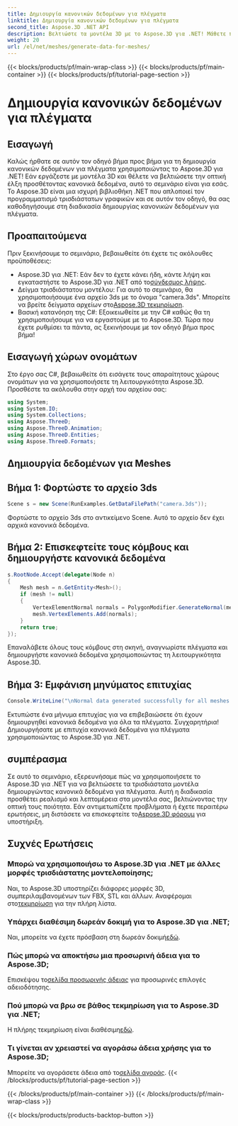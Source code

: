 ```yaml
---
title: Δημιουργία κανονικών δεδομένων για πλέγματα
linktitle: Δημιουργία κανονικών δεδομένων για πλέγματα
second_title: Aspose.3D .NET API
description: Βελτιώστε τα μοντέλα 3D με το Aspose.3D για .NET! Μάθετε πώς να δημιουργείτε κανονικά δεδομένα για πλέγματα σε αυτόν τον οδηγό βήμα προς βήμα. Ο ρεαλισμός συναντά την απλότητα.
weight: 20
url: /el/net/meshes/generate-data-for-meshes/
---
```


{{< blocks/products/pf/main-wrap-class >}}
{{< blocks/products/pf/main-container >}}
{{< blocks/products/pf/tutorial-page-section >}}

# Δημιουργία κανονικών δεδομένων για πλέγματα

## Εισαγωγή
Καλώς ήρθατε σε αυτόν τον οδηγό βήμα προς βήμα για τη δημιουργία κανονικών δεδομένων για πλέγματα χρησιμοποιώντας το Aspose.3D για .NET! Εάν εργάζεστε με μοντέλα 3D και θέλετε να βελτιώσετε την οπτική έλξη προσθέτοντας κανονικά δεδομένα, αυτό το σεμινάριο είναι για εσάς. Το Aspose.3D είναι μια ισχυρή βιβλιοθήκη .NET που απλοποιεί τον προγραμματισμό τρισδιάστατων γραφικών και σε αυτόν τον οδηγό, θα σας καθοδηγήσουμε στη διαδικασία δημιουργίας κανονικών δεδομένων για πλέγματα.
## Προαπαιτούμενα
Πριν ξεκινήσουμε το σεμινάριο, βεβαιωθείτε ότι έχετε τις ακόλουθες προϋποθέσεις:
-  Aspose.3D για .NET: Εάν δεν το έχετε κάνει ήδη, κάντε λήψη και εγκαταστήστε το Aspose.3D για .NET από το[σύνδεσμος λήψης](https://releases.aspose.com/3d/net/).
-  Δείγμα τρισδιάστατου μοντέλου: Για αυτό το σεμινάριο, θα χρησιμοποιήσουμε ένα αρχείο 3ds με το όνομα "camera.3ds". Μπορείτε να βρείτε δείγματα αρχείων στο[Aspose.3D τεκμηρίωση](https://reference.aspose.com/3d/net/).
- Βασική κατανόηση της C#: Εξοικειωθείτε με την C# καθώς θα τη χρησιμοποιήσουμε για να εργαστούμε με το Aspose.3D.
Τώρα που έχετε ρυθμίσει τα πάντα, ας ξεκινήσουμε με τον οδηγό βήμα προς βήμα!
## Εισαγωγή χώρων ονομάτων
Στο έργο σας C#, βεβαιωθείτε ότι εισάγετε τους απαραίτητους χώρους ονομάτων για να χρησιμοποιήσετε τη λειτουργικότητα Aspose.3D. Προσθέστε τα ακόλουθα στην αρχή του αρχείου σας:
```csharp
using System;
using System.IO;
using System.Collections;
using Aspose.ThreeD;
using Aspose.ThreeD.Animation;
using Aspose.ThreeD.Entities;
using Aspose.ThreeD.Formats;
```
## Δημιουργία δεδομένων για Meshes
## Βήμα 1: Φορτώστε το αρχείο 3ds
```csharp
Scene s = new Scene(RunExamples.GetDataFilePath("camera.3ds"));
```
Φορτώστε το αρχείο 3ds στο αντικείμενο Scene. Αυτό το αρχείο δεν έχει αρχικά κανονικά δεδομένα.
## Βήμα 2: Επισκεφτείτε τους κόμβους και δημιουργήστε κανονικά δεδομένα
```csharp
s.RootNode.Accept(delegate(Node n)
{
    Mesh mesh = n.GetEntity<Mesh>();
    if (mesh != null)
    {
        VertexElementNormal normals = PolygonModifier.GenerateNormal(mesh);
        mesh.VertexElements.Add(normals);
    }
    return true;
});
```
Επαναλάβετε όλους τους κόμβους στη σκηνή, αναγνωρίστε πλέγματα και δημιουργήστε κανονικά δεδομένα χρησιμοποιώντας τη λειτουργικότητα Aspose.3D.
## Βήμα 3: Εμφάνιση μηνύματος επιτυχίας
```csharp
Console.WriteLine("\nNormal data generated successfully for all meshes.");
```
Εκτυπώστε ένα μήνυμα επιτυχίας για να επιβεβαιώσετε ότι έχουν δημιουργηθεί κανονικά δεδομένα για όλα τα πλέγματα.
Συγχαρητήρια! Δημιουργήσατε με επιτυχία κανονικά δεδομένα για πλέγματα χρησιμοποιώντας το Aspose.3D για .NET.
## συμπέρασμα
Σε αυτό το σεμινάριο, εξερευνήσαμε πώς να χρησιμοποιήσετε το Aspose.3D για .NET για να βελτιώσετε τα τρισδιάστατα μοντέλα δημιουργώντας κανονικά δεδομένα για πλέγματα. Αυτή η διαδικασία προσθέτει ρεαλισμό και λεπτομέρεια στα μοντέλα σας, βελτιώνοντας την οπτική τους ποιότητα.
 Εάν αντιμετωπίζετε προβλήματα ή έχετε περαιτέρω ερωτήσεις, μη διστάσετε να επισκεφτείτε το[Aspose.3D φόρουμ](https://forum.aspose.com/c/3d/18) για υποστήριξη.
## Συχνές Ερωτήσεις
### Μπορώ να χρησιμοποιήσω το Aspose.3D για .NET με άλλες μορφές τρισδιάστατης μοντελοποίησης;
Ναι, το Aspose.3D υποστηρίζει διάφορες μορφές 3D, συμπεριλαμβανομένων των FBX, STL και άλλων. Αναφέρομαι στο[τεκμηρίωση](https://reference.aspose.com/3d/net/) για την πλήρη λίστα.
### Υπάρχει διαθέσιμη δωρεάν δοκιμή για το Aspose.3D για .NET;
 Ναι, μπορείτε να έχετε πρόσβαση στη δωρεάν δοκιμή[εδώ](https://releases.aspose.com/).
### Πώς μπορώ να αποκτήσω μια προσωρινή άδεια για το Aspose.3D;
 Επισκέψου το[σελίδα προσωρινής άδειας](https://purchase.aspose.com/temporary-license/) για προσωρινές επιλογές αδειοδότησης.
### Πού μπορώ να βρω σε βάθος τεκμηρίωση για το Aspose.3D για .NET;
 Η πλήρης τεκμηρίωση είναι διαθέσιμη[εδώ](https://reference.aspose.com/3d/net/).
### Τι γίνεται αν χρειαστεί να αγοράσω άδεια χρήσης για το Aspose.3D;
 Μπορείτε να αγοράσετε άδεια από το[σελίδα αγοράς](https://purchase.aspose.com/buy).
{{< /blocks/products/pf/tutorial-page-section >}}

{{< /blocks/products/pf/main-container >}}
{{< /blocks/products/pf/main-wrap-class >}}

{{< blocks/products/products-backtop-button >}}
